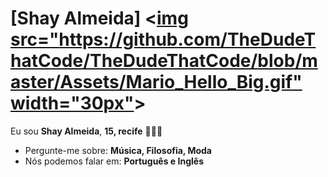 # [Shay Almeida] <[img src="https://github.com/TheDudeThatCode/TheDudeThatCode/blob/master/Assets/Mario_Hello_Big.gif" width="30px"](https://i0.wp.com/media4.giphy.com/media/VvHjhoD5WDyVy/giphy.gif)>

Eu sou <strong>Shay Almeida</strong>, <strong>15, recife</strong> 👨🏻‍💻 

-  Pergunte-me sobre: <strong>Música, Filosofia, Moda</strong>
-  Nós podemos falar em: <strong>Português e Inglês</strong>
